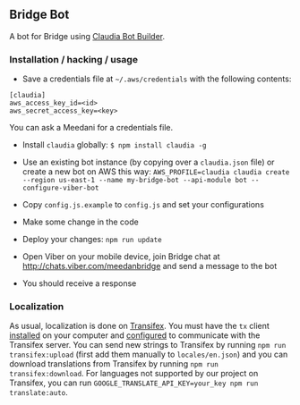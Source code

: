 ## Bridge Bot

A bot for Bridge using [Claudia Bot Builder](https://github.com/claudiajs/claudia-bot-builder).

### Installation / hacking / usage

* Save a credentials file at `~/.aws/credentials` with the following contents:

```
[claudia]
aws_access_key_id=<id>
aws_secret_access_key=<key>
```

You can ask a Meedani for a credentials file.

* Install `claudia` globally: `$ npm install claudia -g`

* Use an existing bot instance (by copying over a `claudia.json` file) or create a new bot on AWS this way: `AWS_PROFILE=claudia claudia create --region us-east-1 --name my-bridge-bot --api-module bot --configure-viber-bot`

* Copy `config.js.example` to `config.js` and set your configurations

* Make some change in the code

* Deploy your changes: `npm run update`

* Open Viber on your mobile device, join Bridge chat at http://chats.viber.com/meedanbridge and send a message to the bot

* You should receive a response

### Localization

As usual, localization is done on [Transifex](https://www.transifex.com/meedan/check-2/bridge-viber-bot/). You must have the `tx` client [installed](http://docs.transifex.com/client/setup/) on your computer and [configured](https://docs.transifex.com/client/client-configuration) to communicate with the Transifex server. You can send new strings to Transifex by running `npm run transifex:upload` (first add them manually to `locales/en.json`) and you can download translations from Transifex by running `npm run transifex:download`. For languages not supported by our project on Transifex, you can run `GOOGLE_TRANSLATE_API_KEY=your_key npm run translate:auto`.

